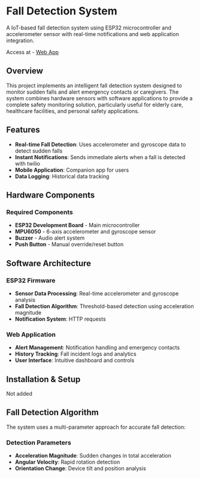 # Fall Detection System

A IoT-based fall detection system using ESP32 microcontroller and accelerometer sensor with real-time notifications and web application integration.

Access at - [Web App](falldetection-ftg6.onrender.com)

## Overview

This project implements an intelligent fall detection system designed to monitor sudden falls and alert emergency contacts or caregivers. The system combines hardware sensors with software applications to provide a complete safety monitoring solution, particularly useful for elderly care, healthcare facilities, and personal safety applications.

## Features

- **Real-time Fall Detection**: Uses accelerometer and gyroscope data to detect sudden falls
- **Instant Notifications**: Sends immediate alerts when a fall is detected with twilio 
- **Mobile Application**: Companion app for users
- **Data Logging**: Historical data tracking

## Hardware Components

### Required Components
- **ESP32 Development Board** - Main microcontroller
- **MPU6050** - 6-axis accelerometer and gyroscope sensor
- **Buzzer** - Audio alert system
- **Push Button** - Manual override/reset button

## Software Architecture

### ESP32 Firmware
- **Sensor Data Processing**: Real-time accelerometer and gyroscope analysis
- **Fall Detection Algorithm**: Threshold-based detection using acceleration magnitude
- **Notification System**: HTTP requests

### Web Application
- **Alert Management**: Notification handling and emergency contacts
- **History Tracking**: Fall incident logs and analytics
- **User Interface**: Intuitive dashboard and controls

## Installation & Setup

Not added


##  Fall Detection Algorithm

The system uses a multi-parameter approach for accurate fall detection:

### Detection Parameters
- **Acceleration Magnitude**: Sudden changes in total acceleration
- **Angular Velocity**: Rapid rotation detection
- **Orientation Change**: Device tilt and position analysis
